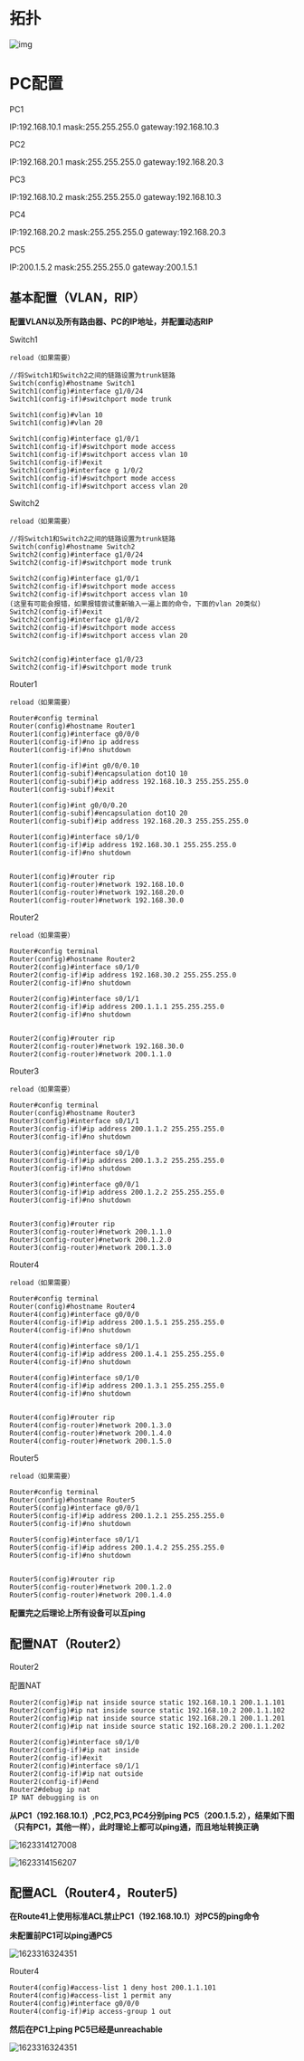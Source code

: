 # 拓扑

![img](./img/whole.png)

# PC配置

PC1  

IP:192.168.10.1 mask:255.255.255.0 gateway:192.168.10.3

PC2

IP:192.168.20.1 mask:255.255.255.0 gateway:192.168.20.3

PC3

IP:192.168.10.2 mask:255.255.255.0 gateway:192.168.10.3

PC4 

IP:192.168.20.2 mask:255.255.255.0 gateway:192.168.20.3

PC5

IP:200.1.5.2 mask:255.255.255.0 gateway:200.1.5.1





## 基本配置（VLAN，RIP）

**配置VLAN以及所有路由器、PC的IP地址，并配置动态RIP**

Switch1

```
reload（如果需要）

//将Switch1和Switch2之间的链路设置为trunk链路
Switch(config)#hostname Switch1
Switch1(config)#interface g1/0/24
Switch1(config-if)#switchport mode trunk

Switch1(config)#vlan 10
Switch1(config)#vlan 20

Switch1(config)#interface g1/0/1
Switch1(config-if)#switchport mode access
Switch1(config-if)#switchport access vlan 10
Switch1(config-if)#exit
Switch1(config)#interface g 1/0/2
Switch1(config-if)#switchport mode access
Switch1(config-if)#switchport access vlan 20
```

Switch2

```
reload（如果需要）

//将Switch1和Switch2之间的链路设置为trunk链路
Switch(config)#hostname Switch2
Switch2(config)#interface g1/0/24
Switch2(config-if)#switchport mode trunk

Switch2(config)#interface g1/0/1
Switch2(config-if)#switchport mode access
Switch2(config-if)#switchport access vlan 10
(这里有可能会报错，如果报错尝试重新输入一遍上面的命令，下面的vlan 20类似)
Switch2(config-if)#exit
Switch2(config)#interface g1/0/2
Switch2(config-if)#switchport mode access 
Switch2(config-if)#switchport access vlan 20


Switch2(config)#interface g1/0/23
Switch2(config-if)#switchport mode trunk 
```

Router1

```
reload（如果需要）

Router#config terminal
Router(config)#hostname Router1
Router1(config)#interface g0/0/0
Router1(config-if)#no ip address
Router1(config-if)#no shutdown

Router1(config-if)#int g0/0/0.10
Router1(config-subif)#encapsulation dot1Q 10
Router1(config-subif)#ip address 192.168.10.3 255.255.255.0
Router1(config-subif)#exit

Router1(config)#int g0/0/0.20
Router1(config-subif)#encapsulation dot1Q 20
Router1(config-subif)#ip address 192.168.20.3 255.255.255.0

Router1(config)#interface s0/1/0
Router1(config-if)#ip address 192.168.30.1 255.255.255.0
Router1(config-if)#no shutdown


Router1(config)#router rip
Router1(config-router)#network 192.168.10.0
Router1(config-router)#network 192.168.20.0
Router1(config-router)#network 192.168.30.0
```
Router2

```
reload（如果需要）

Router#config terminal
Router(config)#hostname Router2
Router2(config)#interface s0/1/0
Router2(config-if)#ip address 192.168.30.2 255.255.255.0
Router2(config-if)#no shutdown

Router2(config)#interface s0/1/1
Router2(config-if)#ip address 200.1.1.1 255.255.255.0
Router2(config-if)#no shutdown


Router2(config)#router rip
Router2(config-router)#network 192.168.30.0
Router2(config-router)#network 200.1.1.0
```


Router3

```
reload（如果需要）

Router#config terminal
Router(config)#hostname Router3
Router3(config)#interface s0/1/1
Router3(config-if)#ip address 200.1.1.2 255.255.255.0
Router3(config-if)#no shutdown

Router3(config)#interface s0/1/0
Router3(config-if)#ip address 200.1.3.2 255.255.255.0
Router3(config-if)#no shutdown

Router3(config)#interface g0/0/1
Router3(config-if)#ip address 200.1.2.2 255.255.255.0
Router3(config-if)#no shutdown


Router3(config)#router rip
Router3(config-router)#network 200.1.1.0
Router3(config-router)#network 200.1.2.0
Router3(config-router)#network 200.1.3.0
```


Router4

```
reload（如果需要）

Router#config terminal
Router(config)#hostname Router4
Router4(config)#interface g0/0/0
Router4(config-if)#ip address 200.1.5.1 255.255.255.0
Router4(config-if)#no shutdown

Router4(config)#interface s0/1/1
Router4(config-if)#ip address 200.1.4.1 255.255.255.0
Router4(config-if)#no shutdown

Router4(config)#interface s0/1/0
Router4(config-if)#ip address 200.1.3.1 255.255.255.0
Router4(config-if)#no shutdown


Router4(config)#router rip
Router4(config-router)#network 200.1.3.0
Router4(config-router)#network 200.1.4.0
Router4(config-router)#network 200.1.5.0
```

Router5

```
reload（如果需要）

Router#config terminal
Router(config)#hostname Router5
Router5(config)#interface g0/0/1
Router5(config-if)#ip address 200.1.2.1 255.255.255.0
Router5(config-if)#no shutdown

Router5(config)#interface s0/1/1
Router5(config-if)#ip address 200.1.4.2 255.255.255.0
Router5(config-if)#no shutdown


Router5(config)#router rip
Router5(config-router)#network 200.1.2.0
Router5(config-router)#network 200.1.4.0
```



**配置完之后理论上所有设备可以互ping**

## 配置NAT（Router2）

Router2

配置NAT

```
Router2(config)#ip nat inside source static 192.168.10.1 200.1.1.101
Router2(config)#ip nat inside source static 192.168.10.2 200.1.1.102
Router2(config)#ip nat inside source static 192.168.20.1 200.1.1.201
Router2(config)#ip nat inside source static 192.168.20.2 200.1.1.202

Router2(config)#interface s0/1/0
Router2(config-if)#ip nat inside
Router2(config-if)#exit
Router2(config)#interface s0/1/1
Router2(config-if)#ip nat outside 
Router2(config-if)#end
Router2#debug ip nat
IP NAT debugging is on
```

**从PC1（192.168.10.1）,PC2,PC3,PC4分别ping PC5（200.1.5.2），结果如下图（只有PC1，其他一样），此时理论上都可以ping通，而且地址转换正确**

![1623314127008](img/01.png)

![1623314156207](img/02.png)

## 配置ACL（Router4，Router5)

**在Route41上使用标准ACL禁止PC1（192.168.10.1）对PC5的ping命令**

**未配置前PC1可以ping通PC5**

![1623316324351](img/03.png)

Router4

```
Router4(config)#access-list 1 deny host 200.1.1.101
Router4(config)#access-list 1 permit any
Router4(config)#interface g0/0/0
Router4(config-if)#ip access-group 1 out

```

**然后在PC1上ping PC5已经是unreachable**

![1623316324351](img/04.png)



